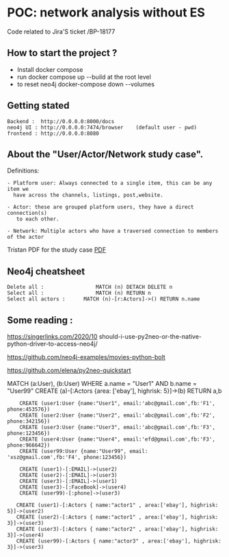 # POC:  network analysis without ES

Code related to Jira'S ticket /BP-18177

## How to start the project ?

- Install docker compose
- run docker compose up --build  at the root level
- to reset neo4j docker-compose down --volumes

## Getting stated
    Backend :  http://0.0.0.0:8000/docs
    neo4j UI : http://0.0.0.0:7474/browser    (default user - pwd)
    frontend : http://0.0.0.0:8080

## About the  "User/Actor/Network study case".

Definitions:

    - Platform user: Always connected to a single item, this can be any item we
      have across the channels, listings, post,website.

    - Actor: these are grouped platform users, they have a direct connection(s) 
       to each other.

    - Network: Multiple actors who have a traversed connection to members of the actor

Tristan  PDF  for the study case
[PDF](https://drive.google.com/file/d/1YyBkmV_cKvXzEnV_IwWBNk8QItkS-lQ-/view?usp=sharing)


## Neo4j cheatsheet
    Delete all :                 MATCH (n) DETACH DELETE n
    Select all :                 MATCH (n) RETURN n
    Select all actors :      MATCH (n)-[r:Actors]->() RETURN n.name

## Some reading :
https://singerlinks.com/2020/10 should-i-use-py2neo-or-the-native-python-driver-to-access-neo4j/

https://github.com/neo4j-examples/movies-python-bolt

https://github.com/elena/py2neo-quickstart



MATCH (a:User), (b:User)
WHERE a.name = "User1"  AND  b.name = "User99"
CREATE (a)-[:Actors {area: ['ebay'], highrisk: 5}]->(b)
RETURN a,b


        CREATE (user1:User {name:"User1", email:'abc@gmail.com',fb:'F1', phone:453576})
        CREATE (user2:User {name:"User2", email:'abc@gmail.com',fb:'F2', phone:342156})
        CREATE (user3:User {name:"User3", email:'abc@gmail.com',fb:'F3', phone:123456})
        CREATE (user4:User {name:"User4", email:'efd@gmail.com',fb:'F3', phone:966642})
        CREATE (user99:User {name:"User99", email: 'xsz@gmail.com',fb:'F4', phone:123456})

        CREATE (user1)-[:EMAIL]->(user2)
        CREATE (user2)-[:EMAIL]->(user3)
        CREATE (user3)-[:EMAIL]->(user1)
        CREATE (user3)-[:FaceBook]->(user4)
        CREATE (user99)-[:phone]->(user3)

       CREATE (user1)-[:Actors { name:"actor1" , area:['ebay'], highrisk: 5}]->(user2)
       CREATE (user2)-[:Actors { name:"actor1" , area:['ebay'], highrisk: 3}]->(user3)
       CREATE (user3)-[:Actors { name:"actor2" , area:['ebay'], highrisk: 3}]->(user4)
       CREATE (user99)-[:Actors { name:"actor3" , area:['ebay'], highrisk: 3}]->(user3)



